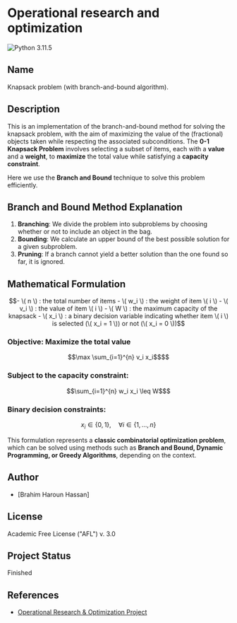 # Operational research and optimization
![Python 3.11.5](https://img.shields.io/badge/Python-3.8.0-yellow?style=plastic)

## Name
Knapsack problem (with branch-and-bound algorithm).

## Description

This is an implementation of the branch-and-bound method for solving the knapsack problem, with the aim of maximizing the value of the (fractional) objects taken while respecting the associated subconditions.
The **0-1 Knapsack Problem** involves selecting a subset of items, each with a **value** and a **weight**, to **maximize** the total value while satisfying a **capacity constraint**.

Here we use the **Branch and Bound** technique to solve this problem efficiently.

## Branch and Bound Method Explanation

1. **Branching**: We divide the problem into subproblems by choosing whether or not to include an object in the bag.
2. **Bounding**: We calculate an upper bound of the best possible solution for a given subproblem.
3. **Pruning**: If a branch cannot yield a better solution than the one found so far, it is ignored.

## Mathematical Formulation
```math
- \( n \) : the total number of items
- \( w_i \) : the weight of item \( i \)
- \( v_i \) : the value of item \( i \)
- \( W \) : the maximum capacity of the knapsack
- \( x_i \) : a binary decision variable indicating whether item \( i \) is selected (\( x_i = 1 \)) or not (\( x_i = 0 \))
```

### **Objective: Maximize the total value**

```math
\max \sum_{i=1}^{n} v_i x_i$$
```

### **Subject to the capacity constraint:**

```math
\sum_{i=1}^{n} w_i x_i \leq W$
```

### **Binary decision constraints:**

```math
x_i \in \{0,1\}, \quad \forall i \in \{1, ..., n\}
```

This formulation represents a **classic combinatorial optimization problem**, 
which can be solved using methods such as **Branch and Bound, Dynamic Programming, or Greedy Algorithms**, depending on the context.

## Author
- [Brahim Haroun Hassan]

## License
Academic Free License ("AFL") v. 3.0

## Project Status
Finished

## References
- [Operational Research & Optimization Project](https://pageperso.lis-lab.fr/~basile.couetoux/enseignement.html)


